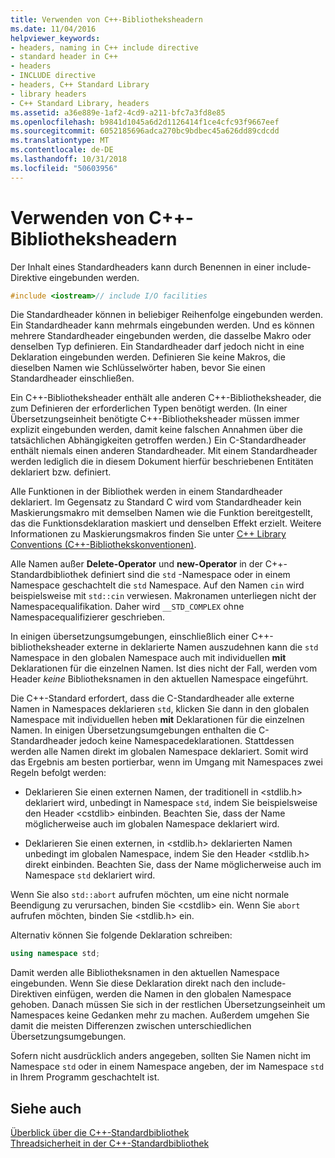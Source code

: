 ```yaml
---
title: Verwenden von C++-Bibliotheksheadern
ms.date: 11/04/2016
helpviewer_keywords:
- headers, naming in C++ include directive
- standard header in C++
- headers
- INCLUDE directive
- headers, C++ Standard Library
- library headers
- C++ Standard Library, headers
ms.assetid: a36e889e-1af2-4cd9-a211-bfc7a3fd8e85
ms.openlocfilehash: b9841d1045a6d2d1126414f1ce4cfc93f9667eef
ms.sourcegitcommit: 6052185696adca270bc9bdbec45a626dd89cdcdd
ms.translationtype: MT
ms.contentlocale: de-DE
ms.lasthandoff: 10/31/2018
ms.locfileid: "50603956"
---
```

# <a name="using-c-library-headers"></a>Verwenden von C++-Bibliotheksheadern

Der Inhalt eines Standardheaders kann durch Benennen in einer include-Direktive eingebunden werden.

```cpp
#include <iostream>// include I/O facilities
```

Die Standardheader können in beliebiger Reihenfolge eingebunden werden. Ein Standardheader kann mehrmals eingebunden werden. Und es können mehrere Standardheader eingebunden werden, die dasselbe Makro oder denselben Typ definieren. Ein Standardheader darf jedoch nicht in eine Deklaration eingebunden werden. Definieren Sie keine Makros, die dieselben Namen wie Schlüsselwörter haben, bevor Sie einen Standardheader einschließen.

Ein C++-Bibliotheksheader enthält alle anderen C++-Bibliotheksheader, die zum Definieren der erforderlichen Typen benötigt werden. (In einer Übersetzungseinheit benötigte C++-Bibliotheksheader müssen immer explizit eingebunden werden, damit keine falschen Annahmen über die tatsächlichen Abhängigkeiten getroffen werden.) Ein C-Standardheader enthält niemals einen anderen Standardheader. Mit einem Standardheader werden lediglich die in diesem Dokument hierfür beschriebenen Entitäten deklariert bzw. definiert.

Alle Funktionen in der Bibliothek werden in einem Standardheader deklariert. Im Gegensatz zu Standard C wird vom Standardheader kein Maskierungsmakro mit demselben Namen wie die Funktion bereitgestellt, das die Funktionsdeklaration maskiert und denselben Effekt erzielt. Weitere Informationen zu Maskierungsmakros finden Sie unter [C++ Library Conventions (C++-Bibliothekskonventionen)](../standard-library/cpp-library-conventions.md).

Alle Namen außer **Delete-Operator** und **new-Operator** in der C++-Standardbibliothek definiert sind die `std` -Namespace oder in einem Namespace geschachtelt die `std` Namespace. Auf den Namen `cin` wird beispielsweise mit `std::cin` verwiesen. Makronamen unterliegen nicht der Namespacequalifikation. Daher wird `__STD_COMPLEX` ohne Namespacequalifizierer geschrieben.

In einigen übersetzungsumgebungen, einschließlich einer C++-bibliotheksheader externe in deklarierte Namen auszudehnen kann die `std` Namespace in den globalen Namespace auch mit individuellen **mit** Deklarationen für die einzelnen Namen. Ist dies nicht der Fall, werden vom Header *keine* Bibliotheksnamen in den aktuellen Namespace eingeführt.

Die C++-Standard erfordert, dass die C-Standardheader alle externe Namen in Namespaces deklarieren `std`, klicken Sie dann in den globalen Namespace mit individuellen heben **mit** Deklarationen für die einzelnen Namen. In einigen Übersetzungsumgebungen enthalten die C-Standardheader jedoch keine Namespacedeklarationen. Stattdessen werden alle Namen direkt im globalen Namespace deklariert. Somit wird das Ergebnis am besten portierbar, wenn im Umgang mit Namespaces zwei Regeln befolgt werden:

- Deklarieren Sie einen externen Namen, der traditionell in \<stdlib.h> deklariert wird, unbedingt in Namespace `std`, indem Sie beispielsweise den Header \<cstdlib> einbinden. Beachten Sie, dass der Name möglicherweise auch im globalen Namespace deklariert wird.

- Deklarieren Sie einen externen, in \<stdlib.h> deklarierten Namen unbedingt im globalen Namespace, indem Sie den Header \<stdlib.h> direkt einbinden. Beachten Sie, dass der Name möglicherweise auch im Namespace `std` deklariert wird.

Wenn Sie also `std::abort` aufrufen möchten, um eine nicht normale Beendigung zu verursachen, binden Sie \<cstdlib> ein. Wenn Sie `abort` aufrufen möchten, binden Sie \<stdlib.h> ein.

Alternativ können Sie folgende Deklaration schreiben:

```cpp
using namespace std;
```

Damit werden alle Bibliotheksnamen in den aktuellen Namespace eingebunden. Wenn Sie diese Deklaration direkt nach den include-Direktiven einfügen, werden die Namen in den globalen Namespace gehoben. Danach müssen Sie sich in der restlichen Übersetzungseinheit um Namespaces keine Gedanken mehr zu machen. Außerdem umgehen Sie damit die meisten Differenzen zwischen unterschiedlichen Übersetzungsumgebungen.

Sofern nicht ausdrücklich anders angegeben, sollten Sie Namen nicht im Namespace `std` oder in einem Namespace angeben, der im Namespace `std` in Ihrem Programm geschachtelt ist.

## <a name="see-also"></a>Siehe auch

[Überblick über die C++-Standardbibliothek](../standard-library/cpp-standard-library-overview.md)<br/>
[Threadsicherheit in der C++-Standardbibliothek](../standard-library/thread-safety-in-the-cpp-standard-library.md)<br/>
